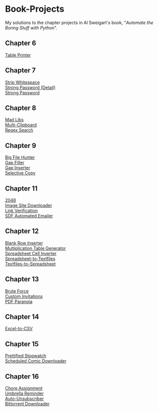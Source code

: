 # Book-Projects
My solutions to the chapter projects in Al Sweigart's book, "*Automate the Boring Stuff with Python*".

## Chapter 6
[Table Printer](https://github.com/dzes483/Book-Projects/blob/master/book-projects/Chapter-6/table_printer.py)<br/>

## Chapter 7
[Strip Whitespace](https://github.com/dzes483/Book-Projects/blob/master/book-projects/Chapter-7/strip.py)<br/>
[Strong Password (Detail)](https://github.com/dzes483/Book-Projects/blob/master/book-projects/Chapter-7/strong_password_detail.py)<br/>
[Strong Password](https://github.com/dzes483/Book-Projects/blob/master/book-projects/Chapter-7/strong_password.py)<br/>

## Chapter 8
[Mad Libs](https://github.com/dzes483/Book-Projects/blob/master/book-projects/Chapter-8/mad_libs.py)<br/>
[Multi-Clipboard](https://github.com/dzes483/Book-Projects/blob/master/book-projects/Chapter-8/mcb.py)<br/>
[Regex Search](https://github.com/dzes483/Book-Projects/blob/master/book-projects/Chapter-8/regex_search.py)<br/>

## Chapter 9
[Big File Hunter](https://github.com/dzes483/Book-Projects/blob/master/book-projects/Chapter-9/big_file_hunter.py)<br/>
[Gap Filler](https://github.com/dzes483/Book-Projects/blob/master/book-projects/Chapter-9/gap_filler.py)<br/>
[Gap Inserter](https://github.com/dzes483/Book-Projects/blob/master/book-projects/Chapter-9/gap_inserter.py)<br/>
[Selective Copy](https://github.com/dzes483/Book-Projects/blob/master/book-projects/Chapter-9/selective_copy.py)<br/>

## Chapter 11
[2048](https://github.com/dzes483/Book-Projects/blob/master/book-projects/Chapter-11/2048.py)<br/>
[Image Site Downloader](https://github.com/dzes483/Book-Projects/blob/master/book-projects/Chapter-11/image_site_downloader.py)<br/>
[Link Verification](https://github.com/dzes483/Book-Projects/blob/master/book-projects/Chapter-11/link_verification.py)<br/>
[SDF Automated Emailer](https://github.com/dzes483/Book-Projects/blob/master/book-projects/Chapter-11/sdf_automated_emailer.py)<br/>

## Chapter 12
[Blank Row Inserter](https://github.com/dzes483/Book-Projects/blob/master/book-projects/Chapter-12/blank_row_inserter.py)<br/>
[Multiplication Table Generator](https://github.com/dzes483/Book-Projects/blob/master/book-projects/Chapter-12/multiplication_table.py)<br/>
[Spreadsheet Cell Inverter](https://github.com/dzes483/Book-Projects/blob/master/book-projects/Chapter-12/spreadsheet_cell_inverter.py)<br/>
[Spreadsheet-to-Textfiles](https://github.com/dzes483/Book-Projects/blob/master/book-projects/Chapter-12/spreadsheet_to_text_files.py)<br/>
[Textfiles-to-Spreadsheet](https://github.com/dzes483/Book-Projects/blob/master/book-projects/Chapter-12/text_files_to_spreadsheet.py)<br/>

## Chapter 13
[Brute Force](https://github.com/dzes483/Book-Projects/blob/master/book-projects/Chapter-13/brute_force.py)<br/>
[Custom Invitations](https://github.com/dzes483/Book-Projects/blob/master/book-projects/Chapter-13/custom_invitations.py)<br/>
[PDF Paranoia](https://github.com/dzes483/Book-Projects/blob/master/book-projects/Chapter-13/PDF_paranoia.py)<br/>

## Chapter 14
[Excel-to-CSV](https://github.com/dzes483/Book-Projects/blob/master/book-projects/Chapter-14/excel_to_csv.py)<br/>

## Chapter 15
[Prettified Stopwatch](https://github.com/dzes483/Book-Projects/blob/master/book-projects/Chapter-15/prettified_stopwatch.py)<br/>
[Scheduled Comic Downloader](https://github.com/dzes483/Book-Projects/blob/master/book-projects/Chapter-15/scheduled_comic_downloader.py)<br/>

## Chapter 16
[Chore Assignment](https://github.com/dzes483/Book-Projects/blob/master/book-projects/Chapter-16/chore_assignment.py)<br/>
[Umbrella Reminder](https://github.com/dzes483/Book-Projects/blob/master/book-projects/Chapter-16/umbrella_reminder.py)<br/>
[Auto-Unsubscriber](https://github.com/dzes483/Book-Projects/blob/master/book-projects/Chapter-16/auto_unsubscriber.py)<br/>
[Bittorrent Downloader](https://github.com/dzes483/Book-Projects/blob/master/book-projects/Chapter-16/bittorrent_downloader.py)<br/>
